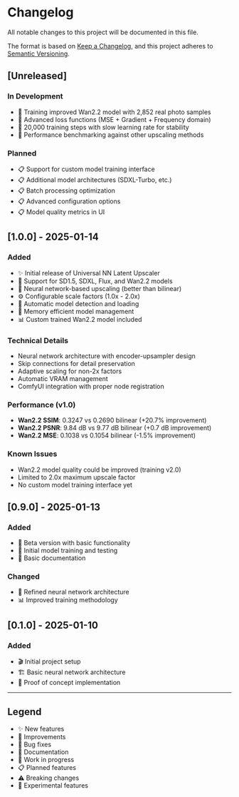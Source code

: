 # Changelog

All notable changes to this project will be documented in this file.

The format is based on [Keep a Changelog](https://keepachangelog.com/en/1.0.0/),
and this project adheres to [Semantic Versioning](https://semver.org/spec/v2.0.0.html).

## [Unreleased]

### In Development
- 🔄 Training improved Wan2.2 model with 2,852 real photo samples
- 🔄 Advanced loss functions (MSE + Gradient + Frequency domain)
- 🔄 20,000 training steps with slow learning rate for stability
- 🔄 Performance benchmarking against other upscaling methods

### Planned
- 📋 Support for custom model training interface
- 📋 Additional model architectures (SDXL-Turbo, etc.)
- 📋 Batch processing optimization
- 📋 Advanced configuration options
- 📋 Model quality metrics in UI

## [1.0.0] - 2025-01-14

### Added
- ✨ Initial release of Universal NN Latent Upscaler
- 🎯 Support for SD1.5, SDXL, Flux, and Wan2.2 models
- 🧠 Neural network-based upscaling (better than bilinear)
- ⚙️ Configurable scale factors (1.0x - 2.0x)
- 🔄 Automatic model detection and loading
- 💾 Memory efficient model management
- 📊 Custom trained Wan2.2 model included

### Technical Details
- Neural network architecture with encoder-upsampler design
- Skip connections for detail preservation
- Adaptive scaling for non-2x factors
- Automatic VRAM management
- ComfyUI integration with proper node registration

### Performance (v1.0)
- **Wan2.2 SSIM**: 0.3247 vs 0.2690 bilinear (+20.7% improvement)
- **Wan2.2 PSNR**: 9.84 dB vs 9.77 dB bilinear (+0.7 dB improvement)
- **Wan2.2 MSE**: 0.1038 vs 0.1054 bilinear (-1.5% improvement)

### Known Issues
- Wan2.2 model quality could be improved (training v2.0)
- Limited to 2.0x maximum upscale factor
- No custom model training interface yet

## [0.9.0] - 2025-01-13

### Added
- 🧪 Beta version with basic functionality
- 🔬 Initial model training and testing
- 📝 Basic documentation

### Changed
- 🔧 Refined neural network architecture
- 📊 Improved training methodology

## [0.1.0] - 2025-01-10

### Added
- 🎬 Initial project setup
- 🏗️ Basic neural network architecture
- 🧪 Proof of concept implementation

---

## Legend

- ✨ New features
- 🔧 Improvements
- 🐛 Bug fixes
- 📝 Documentation
- 🔄 Work in progress
- 📋 Planned features
- ⚠️ Breaking changes
- 🧪 Experimental features
